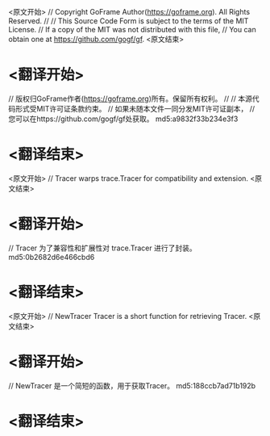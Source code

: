 
<原文开始>
// Copyright GoFrame Author(https://goframe.org). All Rights Reserved.
//
// This Source Code Form is subject to the terms of the MIT License.
// If a copy of the MIT was not distributed with this file,
// You can obtain one at https://github.com/gogf/gf.
<原文结束>

# <翻译开始>
// 版权归GoFrame作者(https://goframe.org)所有。保留所有权利。
//
// 本源代码形式受MIT许可证条款约束。
// 如果未随本文件一同分发MIT许可证副本，
// 您可以在https://github.com/gogf/gf处获取。 md5:a9832f33b234e3f3
# <翻译结束>


<原文开始>
// Tracer warps trace.Tracer for compatibility and extension.
<原文结束>

# <翻译开始>
// Tracer 为了兼容性和扩展性对 trace.Tracer 进行了封装。 md5:0b2682d6e466cbd6
# <翻译结束>


<原文开始>
// NewTracer Tracer is a short function for retrieving Tracer.
<原文结束>

# <翻译开始>
// NewTracer 是一个简短的函数，用于获取Tracer。 md5:188ccb7ad71b192b
# <翻译结束>

